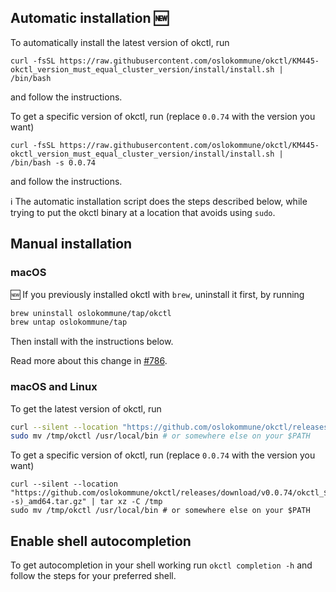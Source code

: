 ## Automatic installation 🆕

To automatically install the latest version of okctl, run

```shell
curl -fsSL https://raw.githubusercontent.com/oslokommune/okctl/KM445-okctl_version_must_equal_cluster_version/install/install.sh | /bin/bash
```

and follow the instructions.

To get a specific version of okctl, run (replace `0.0.74` with the version you want)

```shell
curl -fsSL https://raw.githubusercontent.com/oslokommune/okctl/KM445-okctl_version_must_equal_cluster_version/install/install.sh | /bin/bash -s 0.0.74
```

and follow the instructions.

ℹ The automatic installation script does the steps described below, while trying to put the okctl binary at a location that avoids using `sudo`.

## Manual installation

### macOS

🆕 If you previously installed okctl with `brew`, uninstall it first, by running

```bash
brew uninstall oslokommune/tap/okctl
brew untap oslokommune/tap
```

Then install with the instructions below.

Read more about this change in [#786](https://github.com/oslokommune/okctl/pull/786).

### macOS and Linux

To get the latest version of okctl, run

```bash
curl --silent --location "https://github.com/oslokommune/okctl/releases/latest/download/okctl_$(uname -s)_amd64.tar.gz" | tar xz -C /tmp
sudo mv /tmp/okctl /usr/local/bin # or somewhere else on your $PATH
```

To get a specific version of okctl, run (replace `0.0.74` with the version you want)

```shell
curl --silent --location "https://github.com/oslokommune/okctl/releases/download/v0.0.74/okctl_$(uname -s)_amd64.tar.gz" | tar xz -C /tmp
sudo mv /tmp/okctl /usr/local/bin # or somewhere else on your $PATH
```

## Enable shell autocompletion

To get autocompletion in your shell working run `okctl completion -h` and follow the steps for your preferred shell.
